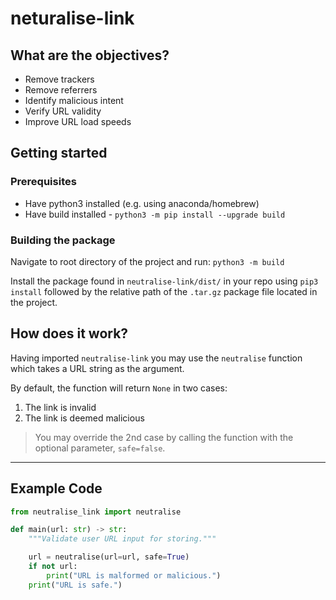 # neturalise-link

## What are the objectives?

- Remove trackers
- Remove referrers
- Identify malicious intent
- Verify URL validity
- Improve URL load speeds

## Getting started

### Prerequisites

- Have python3 installed (e.g. using anaconda/homebrew)
- Have build installed - `python3 -m pip install --upgrade build`

### Building the package

Navigate to root directory of the project and run: `python3 -m build`

Install the package found in `neutralise-link/dist/`
in your repo using `pip3 install` followed by the relative path of the `.tar.gz` package file located in the project.

## How does it work?

Having imported `neutralise-link` you may use the `neutralise` function which takes a URL string as the argument.

By default, the function will return `None` in two cases:

1. The link is invalid
2. The link is deemed malicious

> You may override the 2nd case by calling the function with the optional parameter, `safe=false`.

---

## Example Code

``` python
from neutralise_link import neutralise

def main(url: str) -> str:
    """Validate user URL input for storing."""

    url = neutralise(url=url, safe=True)
    if not url:
        print("URL is malformed or malicious.")
    print("URL is safe.")
```
